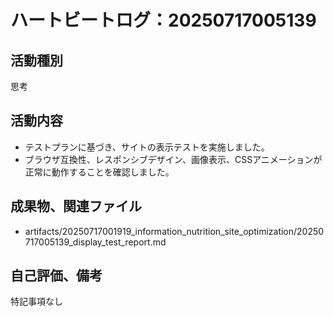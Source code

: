 # ハートビートログ：20250717005139

## 活動種別
思考

## 活動内容
- テストプランに基づき、サイトの表示テストを実施しました。
- ブラウザ互換性、レスポンシブデザイン、画像表示、CSSアニメーションが正常に動作することを確認しました。

## 成果物、関連ファイル
- artifacts/20250717001919_information_nutrition_site_optimization/20250717005139_display_test_report.md

## 自己評価、備考
特記事項なし
